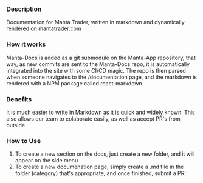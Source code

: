 ### Description

Documentation for Manta Trader, written in markdown and dynamically rendered on mantatrader.com

### How it works

Manta-Docs is added as a git submodule on the Manta-App repository, that way, as new commits are sent to the Manta-Docs repo, it is automatically integrated into the site with some CI/CD magic. The repo is then parsed when someone navigates to the /documentation page, and the markdown is rendered with a NPM package called react-markdown.

### Benefits

It is much easier to write in Markdown as it is quick and widely known. This also allows our team to colaborate easily, as well as accept PR's from outside

### How to Use

1. To create a new section on the docs, just create a new folder, and it will appear on the side menu
2. To create a new documenation page, simply create a .md file in the folder (category) that's appropriate, and once finished, submit a PR!
